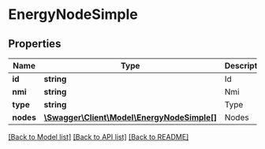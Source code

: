 # EnergyNodeSimple

## Properties
Name | Type | Description | Notes
------------ | ------------- | ------------- | -------------
**id** | **string** | Id | [optional] 
**nmi** | **string** | Nmi | [optional] 
**type** | **string** | Type | [optional] 
**nodes** | [**\Swagger\Client\Model\EnergyNodeSimple[]**](EnergyNodeSimple.md) | Nodes | [optional] 

[[Back to Model list]](../../README.md#documentation-for-models) [[Back to API list]](../../README.md#documentation-for-api-endpoints) [[Back to README]](../../README.md)

